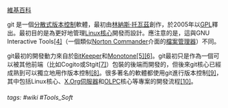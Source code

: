 [維基百科](https://zh.wikipedia.org/wiki/Git)

git 是一個[分散式版本控制](https://zh.wikipedia.org/wiki/%E5%88%86%E6%95%A3%E5%BC%8F%E7%89%88%E6%9C%AC%E6%8E%A7%E5%88%B6 "分散式版本控制")軟體，最初由[林納斯·托瓦茲](https://zh.wikipedia.org/wiki/%E6%9E%97%E7%BA%B3%E6%96%AF%C2%B7%E6%89%98%E7%93%A6%E5%85%B9 "林納斯·托瓦茲")創作，於2005年以[GPL](https://zh.wikipedia.org/wiki/GPL "GPL")釋出。最初目的是為更好地管理[Linux核心](https://zh.wikipedia.org/wiki/Linux%E5%86%85%E6%A0%B8 "Linux核心")開發而設計。應注意的是，這與GNU Interactive Tools[\[4\]](https://zh.wikipedia.org/wiki/Git#cite_note-gnuit-4)（一個類似[Norton Commander](https://zh.wikipedia.org/w/index.php?title=Norton_Commander&action=edit&redlink=1)介面的[檔案管理器](https://zh.wikipedia.org/wiki/%E8%BD%AF%E4%BB%B6%E5%8C%85%E7%AE%A1%E7%90%86%E7%B3%BB%E7%BB%9F "軟體套件管理系統")）不同。

git最初的開發動力來自於[BitKeeper](https://zh.wikipedia.org/wiki/BitKeeper "BitKeeper")和[Monotone](https://zh.wikipedia.org/wiki/Monotone_(%E8%BB%9F%E9%AB%94) "Monotone (軟體)")[\[5\]](https://zh.wikipedia.org/wiki/Git#cite_note-5)[\[6\]](https://zh.wikipedia.org/wiki/Git#cite_note-6)。git最初只是作為一個可以被其他前端（比如Cogito或Stgit[\[7\]](https://zh.wikipedia.org/wiki/Git#cite_note-7)）包裝的後端而開發的，但後來git核心已經成熟到可以獨立地用作版本控制[\[8\]](https://zh.wikipedia.org/wiki/Git#cite_note-8)。很多著名的軟體都使用git進行版本控制[\[9\]](https://zh.wikipedia.org/wiki/Git#cite_note-9)，其中包括Linux核心、[X.Org伺服器](https://zh.wikipedia.org/wiki/X.Org%E6%9C%8D%E5%8A%A1%E5%99%A8 "X.Org伺服器")和[OLPC](https://zh.wikipedia.org/wiki/OLPC "OLPC")核心等專案的開發流程[\[10\]](https://zh.wikipedia.org/wiki/Git#cite_note-10)。

###### tags: #wiki  #Tools_Soft 